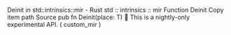 Deinit in std::intrinsics::mir - Rust
std
::
intrinsics
::
mir
Function
Deinit
Copy item path
Source
pub fn Deinit<T>(place: T)
🔬
This is a nightly-only experimental API. (
custom_mir
)